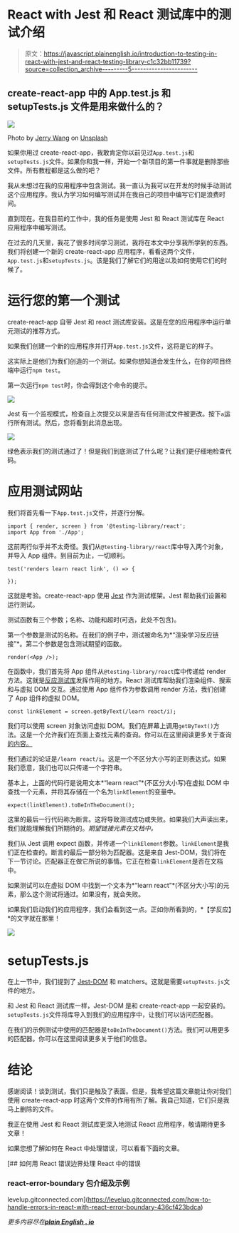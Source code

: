 # React with Jest 和 React 测试库中的测试介绍

> 原文：<https://javascript.plainenglish.io/introduction-to-testing-in-react-with-jest-and-react-testing-library-c1c32bb11739?source=collection_archive---------5----------------------->

## create-react-app 中的 App.test.js 和 setupTests.js 文件是用来做什么的？

![](img/2f683d42825a14da2375db93a78e600c.png)

Photo by [Jerry Wang](https://unsplash.com/@jerry_318?utm_source=medium&utm_medium=referral) on [Unsplash](https://unsplash.com?utm_source=medium&utm_medium=referral)

如果你用过 create-react-app，我敢肯定你以前见过`App.test.js`和`setupTests.js`文件。如果你和我一样，开始一个新项目的第一件事就是删除那些文件。所有教程都是这么做的吧？

我从未想过在我的应用程序中包含测试。我一直认为我可以在开发的时候手动测试这个应用程序。我认为学习如何编写测试并在我自己的项目中编写它们是浪费时间。

直到现在。在我目前的工作中，我的任务是使用 Jest 和 React 测试库在 React 应用程序中编写测试。

在过去的几天里，我花了很多时间学习测试，我将在本文中分享我所学到的东西。我们将创建一个新的 create-react-app 应用程序，看看这两个文件，`App.test.js`和`setupTests.js`。该是我们了解它们的用途以及如何使用它们的时候了。

# 运行您的第一个测试

create-react-app 自带 Jest 和 react 测试库安装。这是在您的应用程序中运行单元测试的推荐方式。

如果我们创建一个新的应用程序并打开`App.test.js`文件，这将是它的样子。

这实际上是他们为我们创造的一个测试。如果你想知道会发生什么，在你的项目终端中运行`npm test`。

第一次运行`npm test`时，你会得到这个命令的提示。

![](img/5d441eac4030f76eb6047eb90a9faa6e.png)

Jest 有一个监视模式，检查自上次提交以来是否有任何测试文件被更改。按下`a`运行所有测试。然后，您将看到此消息出现。

![](img/7d10f7595568f72a668acbcc1878efe5.png)

绿色表示我们的测试通过了！但是我们到底测试了什么呢？让我们更仔细地检查代码。

# 应用测试网站

我们将首先看一下`App.test.js`文件，并逐行分解。

```
import { render, screen } from '@testing-library/react';
import App from './App';
```

这前两行似乎并不太奇怪。我们从`@testing-library/react`库中导入两个对象，并导入 App 组件。到目前为止，一切顺利。

```
test('renders learn react link', () => {

});
```

这就是考验。create-react-app 使用 [Jest](https://jestjs.io/) 作为测试框架。Jest 帮助我们设置和运行测试。

测试函数有三个参数；名称、功能和超时(可选，此处不包含)。

第一个参数是测试的名称。在我们的例子中，测试被命名为*“渲染学习反应链接”*。第二个参数是包含测试期望的函数。

```
render(<App />);
```

在函数中，我们首先将 App 组件从`@testing-library/react`库中传递给 render 方法。这就是[反应测试库](https://testing-library.com/docs/react-testing-library/intro/)发挥作用的地方。React 测试库帮助我们渲染组件、搜索和与虚拟 DOM 交互。通过使用 App 组件作为参数调用 render 方法，我们创建了 App 组件的虚拟 DOM。

```
const linkElement = screen.getByText(/learn react/i);
```

我们可以使用 screen 对象访问虚拟 DOM。我们在屏幕上调用`getByText()`方法。这是一个允许我们在页面上查找元素的查询。你可以在这里阅读更多关于查询[的内容。](https://testing-library.com/docs/queries/about/)

我们通过的论证是`/learn react/i`。这是一个不区分大小写的正则表达式。如果我们愿意，我们也可以只传递一个字符串。

基本上，上面的代码行是说用文本*“learn react”*(不区分大小写)在虚拟 DOM 中查找一个元素，并将其存储在一个名为`linkElement`的变量中。

```
expect(linkElement).toBeInTheDocument();
```

这里的最后一行代码称为断言。这将导致测试成功或失败。如果我们大声读出来，我们就能理解我们所期待的。*期望链接元素在文档中。*

我们从 Jest 调用 expect 函数，并传递一个`linkElement`参数。`linkElement`是我们正在检查的。断言的最后一部分称为匹配器。这是来自 Jest-DOM，我们将在下一节讨论。匹配器正在做它所说的事情。它正在检查`linkElement`是否在文档中。

如果测试可以在虚拟 DOM 中找到一个文本为*“learn react”*(不区分大小写)的元素，那么这个测试将通过。如果没有，就会失败。

如果我们启动我们的应用程序，我们会看到这一点。正如你所看到的，*【学反应】*的文字就在那里！

![](img/da96ba5e70ded2a8b00e7763c3f3bac3.png)

# setupTests.js

在上一节中，我们提到了 [Jest-DOM](https://testing-library.com/docs/ecosystem-jest-dom/) 和 matchers。这就是需要`setupTests.js`文件的地方。

和 Jest 和 React 测试库一样，Jest-DOM 是和 create-react-app 一起安装的。`setupTests.js`文件将库导入到我们的应用程序中，让我们可以访问匹配器。

在我们的示例测试中使用的匹配器是`toBeInTheDocument()`方法。我们可以用更多的匹配器。你可以在这里阅读更多关于他们的信息。

# 结论

感谢阅读！谈到测试，我们只是触及了表面。但是，我希望这篇文章能让你对我们使用 create-react-app 时这两个文件的作用有所了解。我自己知道，它们只是我马上删除的文件。

我正在使用 Jest 和 React 测试库更深入地测试 React 应用程序，敬请期待更多文章！

如果您想了解如何在 React 中处理错误，可以看看下面的文章。

[](https://levelup.gitconnected.com/how-to-handle-errors-in-react-with-react-error-boundary-436cf423bdca) [## 如何用 React 错误边界处理 React 中的错误

### react-error-boundary 包介绍及示例

levelup.gitconnected.com](https://levelup.gitconnected.com/how-to-handle-errors-in-react-with-react-error-boundary-436cf423bdca) 

*更多内容尽在*[***plain English . io***](https://plainenglish.io/)